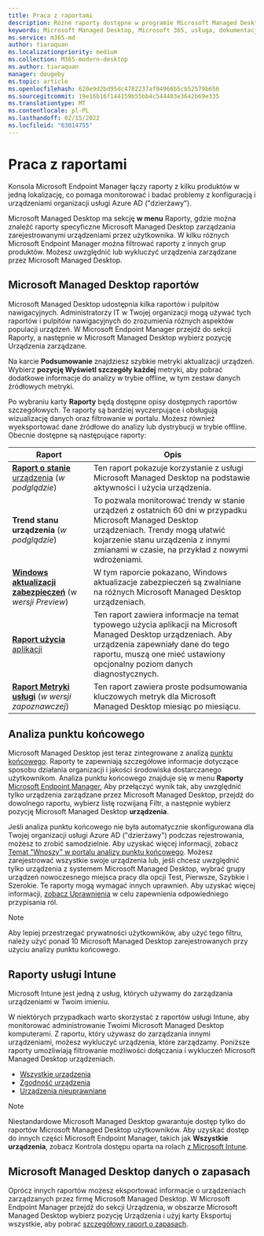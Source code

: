 ```yaml
---
title: Praca z raportami
description: Różne raporty dostępne w programie Microsoft Managed Desktop
keywords: Microsoft Managed Desktop, Microsoft 365, usługa, dokumentacja
ms.service: m365-md
author: tiaraquan
ms.localizationpriority: medium
ms.collection: M365-modern-desktop
ms.author: tiaraquan
manager: dougeby
ms.topic: article
ms.openlocfilehash: 620e9d2bd95dc4782237af94966b5cb52579b656
ms.sourcegitcommit: 19e16b16f144159b55bb4c544403e3642b69e335
ms.translationtype: MT
ms.contentlocale: pl-PL
ms.lasthandoff: 02/15/2022
ms.locfileid: "63014755"
---
```

# <a name="work-with-reports"></a>Praca z raportami

Konsola Microsoft Endpoint Manager łączy raporty z kilku produktów w jedną lokalizację, co pomaga monitorować i badać problemy z konfiguracją i urządzeniami organizacji usługi Azure AD ("dzierżawy").

Microsoft Managed Desktop ma sekcję **w menu** Raporty, gdzie można znaleźć raporty specyficzne Microsoft Managed Desktop zarządzania zarejestrowanymi urządzeniami przez użytkownika. W kilku różnych Microsoft Endpoint Manager można filtrować raporty z innych grup produktów. Możesz uwzględnić lub wykluczyć urządzenia zarządzane przez Microsoft Managed Desktop.

## <a name="microsoft-managed-desktop-reports"></a>Microsoft Managed Desktop raportów

Microsoft Managed Desktop udostępnia kilka raportów i pulpitów nawigacyjnych. Administratorzy IT w Twojej organizacji mogą używać tych raportów i pulpitów nawigacyjnych do zrozumienia różnych aspektów populacji urządzeń. W Microsoft Endpoint Manager przejdź do sekcji Raporty, a następnie w Microsoft Managed Desktop wybierz pozycję Urządzenia zarządzane.

Na karcie **Podsumowanie** znajdziesz szybkie metryki aktualizacji urządzeń. Wybierz **pozycję Wyświetl szczegóły każdej** metryki, aby pobrać dodatkowe informacje do analizy w trybie offline, w tym zestaw danych źródłowych metryki.

Po wybraniu karty **Raporty** będą dostępne opisy dostępnych raportów szczegółowych. Te raporty są bardziej wyczerpujące i obsługują wizualizację danych oraz filtrowanie w portalu. Możesz również wyeksportować dane źródłowe do analizy lub dystrybucji w trybie offline. Obecnie dostępne są następujące raporty:

| Raport | Opis |
| ------ | ------ |
| [**Raport o stanie** urządzenia](device-status-report.md) (*w podglądzie*) | Ten raport pokazuje korzystanie z usługi Microsoft Managed Desktop na podstawie aktywności i użycia urządzenia. |
| **Trend stanu urządzenia** (*w podglądzie*) | To pozwala monitorować trendy w stanie urządzeń z ostatnich 60 dni w przypadku Microsoft Managed Desktop urządzeniach. Trendy mogą ułatwić kojarzenie stanu urządzenia z innymi zmianami w czasie, na przykład z nowymi wdrożeniami. |
| [**Windows aktualizacji zabezpieczeń**](security-updates-report.md) (w *wersji Preview*) | W tym raporcie pokazano, Windows aktualizacje zabezpieczeń są zwalniane na różnych Microsoft Managed Desktop urządzeniach. |
| [**Raport użycia** aplikacji](app-usage-report.md) | Ten raport zawiera informacje na temat typowego użycia aplikacji na Microsoft Managed Desktop urządzeniach. Aby urządzenia zapewniały dane do tego raportu, muszą one mieć ustawiony opcjonalny poziom danych diagnostycznych. |
| [**Raport Metryki usługi**](service-metrics-report.md) (*w wersji zapoznawczej*) | Ten raport zawiera proste podsumowania kluczowych metryk dla Microsoft Managed Desktop miesiąc po miesiącu. |

## <a name="endpoint-analytics"></a>Analiza punktu końcowego

Microsoft Managed Desktop jest teraz zintegrowane z analizą [punktu końcowego](/mem/analytics/overview). Raporty te zapewniają szczegółowe informacje dotyczące sposobu działania organizacji i jakości środowiska dostarczanego użytkownikom. Analiza punktu końcowego znajduje się w menu **Raporty** [Microsoft Endpoint Manager.](https://endpoint.microsoft.com/) Aby przełączyć wynik tak, aby uwzględnić tylko urządzenia zarządzane przez Microsoft Managed Desktop, przejdź do dowolnego raportu, wybierz listę rozwijaną  Filtr, a następnie wybierz pozycję Microsoft Managed Desktop **urządzenia**.

Jeśli analiza punktu końcowego nie była automatycznie skonfigurowana dla Twojej organizacji usługi Azure AD ("dzierżawy") podczas rejestrowania, możesz to zrobić samodzielnie. Aby uzyskać więcej informacji, zobacz [Temat "Wnoszy" w portalu analizy punktu końcowego](/mem/analytics/enroll-intune#bkmk_onboard). Możesz zarejestrować wszystkie swoje urządzenia lub, jeśli chcesz uwzględnić tylko urządzenia z systemem Microsoft Managed Desktop, wybrać grupy urządzeń nowoczesnego miejsca pracy dla  opcji Test, Pierwsze, Szybkie i Szerokie. Te raporty mogą wymagać innych uprawnień. Aby uzyskać więcej informacji, [zobacz Uprawnienia](/mem/analytics/overview#permissions) w celu zapewnienia odpowiedniego przypisania ról.

> [!NOTE]
> Aby lepiej przestrzegać prywatności użytkowników, aby użyć tego filtru, należy użyć ponad 10 Microsoft Managed Desktop zarejestrowanych przy użyciu analizy punktu końcowego.

## <a name="intune-reports"></a>Raporty usługi Intune

Microsoft Intune jest jedną z usług, których używamy do zarządzania urządzeniami w Twoim imieniu.

W niektórych przypadkach warto skorzystać z raportów usługi Intune, aby monitorować administrowanie Twoimi Microsoft Managed Desktop komputerami. Z raportu, który używasz do zarządzania innymi urządzeniami, możesz wykluczyć urządzenia, które zarządzamy. Poniższe raporty umożliwiają filtrowanie możliwości dołączania i wykluczeń Microsoft Managed Desktop urządzeniach.

- [Wszystkie urządzenia](/mem/intune/remote-actions/device-management#get-to-your-devices)
- [Zgodność urządzenia](/mem/intune/fundamentals/reports#device-compliance-report-organizational)
- [Urządzenia nieuprawniane](/mem/intune/fundamentals/reports#noncompliant-devices-report-operational)

> [!NOTE]
> Niestandardowe Microsoft Managed Desktop gwarantuje dostęp tylko do raportów Microsoft Managed Desktop użytkowników. Aby uzyskać dostęp do innych części Microsoft Endpoint Manager, takich jak **Wszystkie urządzenia**, zobacz Kontrola dostępu oparta na rolach [z Microsoft Intune](/mem/intune/fundamentals/role-based-access-control).

## <a name="microsoft-managed-desktop-inventory-data"></a>Microsoft Managed Desktop danych o zapasach

Oprócz innych raportów możesz eksportować informacje o urządzeniach zarządzanych przez firmę Microsoft Managed Desktop. W Microsoft Endpoint Manager przejdź do sekcji Urządzenia, w obszarze  Microsoft Managed Desktop wybierz pozycję Urządzenia i użyj karty Eksportuj wszystkie, aby pobrać [szczegółowy raport o zapasach](device-inventory-report.md).
